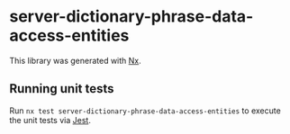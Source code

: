 # server-dictionary-phrase-data-access-entities

This library was generated with [Nx](https://nx.dev).

## Running unit tests

Run `nx test server-dictionary-phrase-data-access-entities` to execute the unit tests via [Jest](https://jestjs.io).
